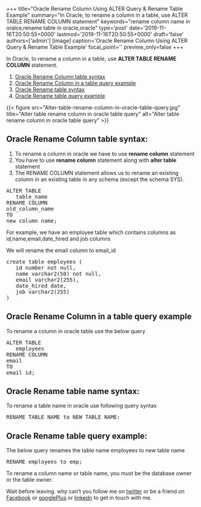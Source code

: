 +++
title="Oracle Rename Column Using ALTER Query & Rename Table Example"
summary="In Oracle, to rename a column in a table, use ALTER TABLE RENAME COLUMN statement"
keywords="rename column name in oralce,rename table in oracle,oracle"
type='post'
date='2019-11-16T20:50:55+0000'
lastmod='2019-11-16T20:50:55+0000'
draft='false'
authors=['admin']
[image]
caption='Oracle Rename Column Using ALTER Query & Rename Table Example'
focal_point=''
preview_only=false
+++








In Oracle, to rename a column in a table, use <strong>ALTER TABLE RENAME COLUMN</strong> statement.

<ol><li><a href="#step-1">Oracle Rename Column table syntax</a></li><li><a href="#step-2">Oracle Rename Column in a table query example</a></li><li><a href="#step-3">Oracle Rename table syntax</a></li><li><a href="#step-4">Oracle Rename table query example</a></li></ol>

{{< figure src="Alter-table-rename-column-in-oracle-table-query.jpg" title="Alter table rename column in oracle table query" alt="Alter table rename column in oracle table query" >}}

## Oracle Rename Column table syntax:

<ol><li>To rename a column in oracle we have to use <strong>rename column</strong> statement</li><li>You have to use <strong>rename column</strong>&nbsp;statement along with <strong>alter table</strong> statement</li><li>The RENAME COLUMN statement allows us to rename an existing column in an existing table in any schema (except the schema SYS).</li></ol>

<pre>ALTER TABLE
&nbsp; &nbsp;table_name
RENAME COLUMN
old_column_name 
TO
new_column_name;</pre>

For example, we have an employee table which contains columns as id,name,email,date_hired and job columns

We will rename the email column to email_id

<pre>create table employees ( 
   id number not null, 
   name varchar2(50) not null, 
   email varchar2(255), 
   date_hired date, 
   job varchar2(255) 
)</pre>

## Oracle Rename Column in a table query example

To rename a column in oracle table use the below query

<pre>ALTER TABLE
&nbsp; &nbsp;employees
RENAME COLUMN
email&nbsp;
TO
email_id;</pre>

## Oracle Rename table name syntax:

To rename a table name in oracle use following query syntax

<pre>RENAME TABLE_NAME to NEW_TABLE_NAME:</pre>

## Oracle Rename table query example:

The below query renames the table name employees to new table name

<pre>RENAME employees to emp;</pre>

To rename a column name or table name, you must be the database owner or the table owner.

Wait before leaving.
why can’t you follow me on <a href="https://twitter.com/arungudelli" target="_blank">twitter</a> or be a friend on <a href="https://www.facebook.com/gudelliArun" target="_blank">Facebook</a> or <a href="https://plus.google.com/+ArunkumarGudelli" target="_blank">googlePlus</a> or <a href="https://www.linkedin.com/in/arungudelli/" target="_blank">linkedn</a> to get in touch with me.







